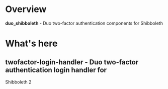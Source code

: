 # Overview

**duo_shibboleth** - Duo two-factor authentication components for Shibboleth

# What's here

## twofactor-login-handler - Duo two-factor authentication login handler for
Shibboleth 2
